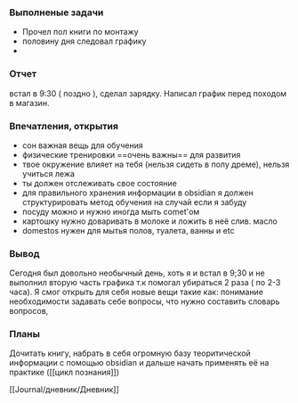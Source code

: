 ### Выполненые задачи

- Прочел пол книги по монтажу
- половину дня следовал графику
- 

### Отчет

встал в 9:30 ( поздно ), сделал зарядку. Написал график перед походом в магазин.

### Впечатления, открытия

- сон важная вещь для обучения
- физические тренировки ==очень важны== для развития
- твое окружение влияет на тебя (нельзя сидеть в полу дреме), нельзя учиться лежа
- ты должен отслеживать свое состояние
- для правильного хранения информации в obsidian я должен структурировать метод обучения на случай если я забуду
- посуду можно и нужно иногда мыть comet'ом
- картошку нужно доваривать в молоке и ложить в неё слив. масло
- domestos нужен для мытья полов, туалета, ванны и etc


### Вывод

Сегодня был довольно необычный день, хоть я и встал в 9;30 и не выполнил вторую часть графика т.к помогал убираться 2 раза ( по 2-3 часа).  Я смог открыть для себя новые вещи такие как: понимание необходимости задавать себе вопросы, что нужно составить словарь вопросов, 

### Планы

Дочитать книгу, набрать в себя огромную базу теоритической  информации с помощью obsidian и дальше начать применять её на практике ([[цикл познания]])

[[Journal/дневник/Дневник]]